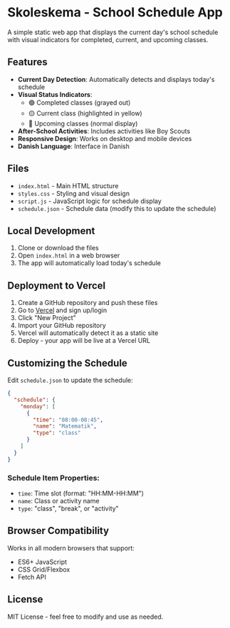 # Skoleskema - School Schedule App

A simple static web app that displays the current day's school schedule with visual indicators for completed, current, and upcoming classes.

## Features

- **Current Day Detection**: Automatically detects and displays today's schedule
- **Visual Status Indicators**: 
  - 🟢 Completed classes (grayed out)
  - 🟡 Current class (highlighted in yellow)
  - 🔵 Upcoming classes (normal display)
- **After-School Activities**: Includes activities like Boy Scouts
- **Responsive Design**: Works on desktop and mobile devices
- **Danish Language**: Interface in Danish

## Files

- `index.html` - Main HTML structure
- `styles.css` - Styling and visual design
- `script.js` - JavaScript logic for schedule display
- `schedule.json` - Schedule data (modify this to update the schedule)

## Local Development

1. Clone or download the files
2. Open `index.html` in a web browser
3. The app will automatically load today's schedule

## Deployment to Vercel

1. Create a GitHub repository and push these files
2. Go to [Vercel](https://vercel.com) and sign up/login
3. Click "New Project"
4. Import your GitHub repository
5. Vercel will automatically detect it as a static site
6. Deploy - your app will be live at a Vercel URL

## Customizing the Schedule

Edit `schedule.json` to update the schedule:

```json
{
  "schedule": {
    "monday": [
      {
        "time": "08:00-08:45",
        "name": "Matematik",
        "type": "class"
      }
    ]
  }
}
```

### Schedule Item Properties:
- `time`: Time slot (format: "HH:MM-HH:MM")
- `name`: Class or activity name
- `type`: "class", "break", or "activity"

## Browser Compatibility

Works in all modern browsers that support:
- ES6+ JavaScript
- CSS Grid/Flexbox
- Fetch API

## License

MIT License - feel free to modify and use as needed. 